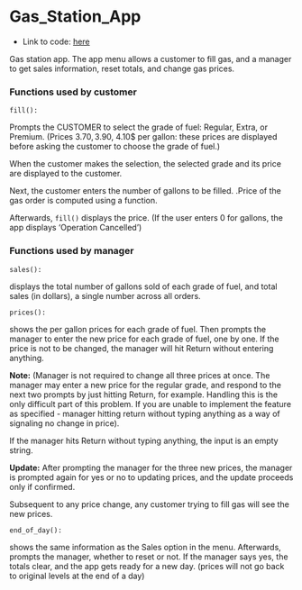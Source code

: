 # Gas_Station_App

- Link to code: [here](https://github.com/NhiDang1001/Gas_Station_App/blob/main/GasStationApp.py)

Gas station app. The app menu allows a customer to fill gas, and a manager to get sales information, reset totals, and change gas prices. 

### Functions used by customer
`fill():` 

Prompts the CUSTOMER to select the grade of fuel: Regular, Extra, or Premium.  (Prices 3.70$, 3.90$, 4.10$ per gallon: these prices are displayed before asking the customer to choose the grade of fuel.)

When the customer makes the selection, the selected grade and its price are displayed to the customer.

Next, the customer enters the number of gallons to be filled. .Price of the gas order is computed using a function.

Afterwards, `fill()` displays the price. (If the user enters 0 for gallons, the app displays ‘Operation Cancelled’)

### Functions used by manager
`sales():`  

displays the total number of gallons sold of each grade of fuel, and total sales (in dollars), a single number across all orders.

`prices():` 

shows the per gallon prices for each grade of fuel. Then prompts the manager to enter the new price for each grade of fuel, one by one. If the price is not to be changed, the manager will hit Return without entering anything.

**Note:**
(Manager is not required to change all three prices at once. The manager may enter a new price for the regular grade, and respond to the next two prompts by just hitting Return, for example.  Handling this is the only difficult part of this problem. If you are unable to implement the feature as specified - manager hitting return without typing anything as a way of signaling no change in price).

If the manager hits Return without typing anything, the input is an empty string. 

**Update:**
After prompting the manager for the three new prices, the manager is prompted again for yes or no to updating prices, and the update proceeds only if confirmed.

Subsequent to any price change, any customer trying to fill gas will see the new prices.

`end_of_day():` 

shows the same information as the Sales option in the menu. Afterwards, prompts the manager,  whether to reset or not. If the manager says yes, the totals clear, and the app gets ready for a new day. (prices will not go back to original levels at the end of a day)
